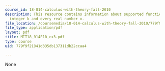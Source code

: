 ```yaml
---
course_id: 18-014-calculus-with-theory-fall-2010
description: This resource contains information about supported functions, positive
  integer k and every real number x.
file_location: /coursemedia/18-014-calculus-with-theory-fall-2010/779f9f21841d335db137311db22ccaa4_MIT18_014F10_ex3.pdf
file_type: application/pdf
layout: pdf
title: MIT18_014F10_ex3.pdf
type: course
uid: 779f9f21841d335db137311db22ccaa4

---
```

None